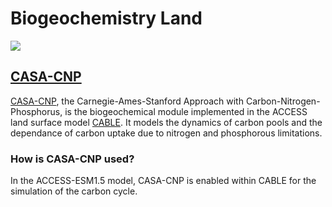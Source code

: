 
# <div class="highlight-bg"> Biogeochemistry Land </div>

<!-- {% include "call_contribute.md" %} -->

<!-- ![BGC Component Logo](../../assets/component-logos/components-without-titles/ACCESS icon BGC LAND.png){align=right width=40%} -->

<img src = "../../../assets/component-logos/component-maps/bgc-land-component-map.png" class="image-background"></img>

## [CASA-CNP][casa-web]

[CASA-CNP][casa-web], the Carnegie-Ames-Stanford Approach with Carbon-Nitrogen-Phosphorus, is the biogeochemical module implemented in the ACCESS land surface model [CABLE][cable-wiki]. It models the dynamics of carbon pools and the dependance of carbon uptake due to nitrogen and phosphorous limitations.  
 

### How is CASA-CNP used?

In the ACCESS-ESM1.5 model, CASA-CNP is enabled within CABLE for the simulation of the carbon cycle.

[casa-web]: https://carbonwaterobservatory.csiro.au/casa.html
[cable-wiki]: https://trac.nci.org.au/trac/cable/wiki